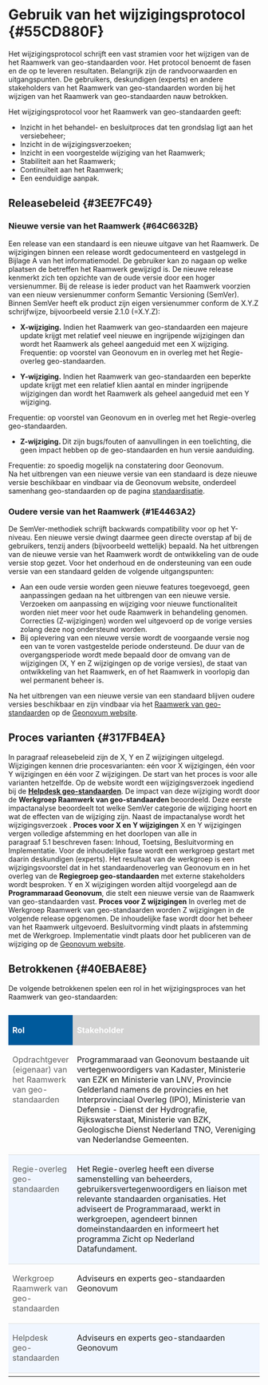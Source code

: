 # Gebruik van het wijzigingsprotocol {#55CD880F}

Het wijzigingsprotocol schrijft een vast stramien voor het wijzigen van de het Raamwerk van geo-standaarden voor. Het protocol benoemt de fasen en de op te leveren resultaten. Belangrijk zijn de randvoorwaarden en uitgangspunten. De gebruikers, deskundigen (experts) en andere stakeholders van het Raamwerk van geo-standaarden worden bij het wijzigen van het Raamwerk van geo-standaarden nauw betrokken.

Het wijzigingsprotocol voor het Raamwerk van geo-standaarden geeft:

- Inzicht in het behandel- en besluitproces dat ten grondslag ligt aan het versiebeheer;
- Inzicht in de wijzigingsverzoeken;
- Inzicht in een voorgestelde wijziging van het Raamwerk;
- Stabiliteit aan het Raamwerk;
- Continuïteit aan het Raamwerk;
- Een eenduidige aanpak.


## Releasebeleid {#3EE7FC49}

### Nieuwe versie van het Raamwerk {#64C6632B}
Een release van een standaard is een nieuwe uitgave van het Raamwerk. De wijzigingen binnen een release wordt gedocumenteerd en vastgelegd in Bijlage A van het informatiemodel. De gebruiker kan zo nagaan op welke plaatsen de betreffen het Raamwerk gewijzigd is. De nieuwe release kenmerkt zich ten opzichte van de oude versie door een hoger versienummer. Bij de release is ieder product van het Raamwerk voorzien van een nieuw versienummer conform Semantic Versioning (SemVer). Binnen SemVer heeft elk product zijn eigen versienummer conform de X.Y.Z schrijfwijze, bijvoorbeeld versie 2.1.0 (=X.Y.Z):
<ul><li><b>X-wijziging.</b> Indien het Raamwerk van geo-standaarden een majeure update krijgt met relatief veel nieuwe en ingrijpende wijzigingen dan wordt het Raamwerk als geheel aangeduid met een X wijziging. </li>Frequentie: op voorstel van Geonovum en in overleg met het Regie-overleg geo-standaarden.
</ul>
<ul><li><b>Y-wijziging.</b> Indien het Raamwerk van geo-standaarden een beperkte update krijgt met een relatief klien aantal en minder ingrijpende wijzigingen dan wordt het Raamwerk als geheel aangeduid met een Y wijziging.  </li>
</ul>
Frequentie: op voorstel van Geonovum en in overleg met het Regie-overleg geo-standaarden.
<ul><li><b>Z-wijziging. </b>Dit zijn bugs/fouten of aanvullingen in een toelichting, die geen impact hebben op de geo-standaarden en hun versie aanduiding. </li>
</ul>
Frequentie: zo spoedig mogelijk na constatering door Geonovum.
<br>
Na het uitbrengen van een nieuwe versie van een standaard is deze nieuwe versie beschikbaar en vindbaar via de Geonovum <span style='color: #auto;'>website</span>, onderdeel samenhang geo-standaarden op de pagina <a href='https://www.geonovum.nl/themas/standaardisatie' target='_blank'>standaardisatie</a>.

### Oudere versie van het Raamwerk {#1E4463A2}
De SemVer-methodiek schrijft backwards compatibility voor op het Y-niveau. Een nieuwe versie dwingt daarmee geen directe overstap af bij de gebruikers, tenzij anders (bijvoorbeeld wettelijk) bepaald. Na het uitbrengen van de nieuwe versie van het Raamwerk wordt de ontwikkeling van de oude versie stop gezet.
Voor het onderhoud en de ondersteuning van een oude versie van een standaard gelden de volgende uitgangspunten:
<ul><li>Aan een oude versie worden geen nieuwe features toegevoegd, geen aanpassingen gedaan na het uitbrengen van een nieuwe versie. Verzoeken om aanpassing en wijziging voor nieuwe functionaliteit worden niet meer voor het oude Raamwerk in behandeling genomen. Correcties (Z-wijzigingen) worden wel uitgevoerd op de vorige versies zolang deze nog ondersteund worden.</li>
<li>Bij oplevering van een nieuwe versie wordt de voorgaande versie nog een van te voren vastgestelde periode ondersteund. De duur van de overgangsperiode wordt mede bepaald door de omvang van de wijzigingen (X, Y en Z wijzigingen op de vorige versies), de staat van ontwikkeling van het Raamwerk, en of het Raamwerk in voorlopig dan wel permanent beheer is.</li>
</ul>
Na het uitbrengen van een nieuwe versie van een standaard blijven oudere versies beschikbaar en zijn vindbaar via het <a href='https://docs.geostandaarden.nl/rwgs/rw/' target='_blank'>Raamwerk van geo-standaarden</a> op de <a href='https://www.geonovum.nl/themas/standaardisatie' target='_blank'>Geonovum website</a>.

## Proces varianten {#317FB4EA}
In paragraaf releasebeleid zijn de X, Y en Z wijzigingen uitgelegd. Wijzigingen kennen drie procesvarianten: eén voor X wijzigingen, één voor Y wijzigingen en één voor Z wijzigingen.
De start van het proces is voor alle varianten hetzelfde. Op de website wordt een wijzigingsverzoek ingediend bij de <a href='https://www.geonovum.nl/over-geonovum/contact' target='_blank'><b>Helpdesk</b><b> geo-standaarden</b></a>. De impact van deze wijziging wordt door de  <b>Werkgroep Raamwerk van geo-standaarden </b>beoordeeld. Deze eerste impactanalyse beoordeelt tot welke SemVer categorie de wijziging hoort en wat de effecten van de wijziging zijn. Naast de impactanalyse wordt het wijzigingsverzoek .
<b>Proces voor X en Y wijzigingen</b>
X en Y wijzigingen vergen volledige afstemming en het doorlopen van alle in paragraaf 5.1 beschreven fasen: Inhoud, Toetsing, Besluitvorming en Implementatie. Voor de inhoudelijke fase wordt een werkgroep gestart met daarin deskundigen (experts). Het resultaat van de werkgroep is een wijzigingsvoorstel dat in het standaardenoverleg van Geonovum en in het overleg van de <b>Regiegroep geo-standaarden</b> met externe stakeholders wordt besproken. Y en X wijzigingen worden altijd voorgelegd aan de <b>Programmaraad Geonovum</b>, die stelt een nieuwe versie van de Raamwerk van geo-standaarden vast.
<b>Proces voor Z wijzigingen</b>
In overleg met de Werkgroep Raamwerk van geo-standaarden worden Z wijzigingen in de volgende release opgenomen. De inhoudelijke fase wordt door het beheer van het Raamwerk uitgevoerd. Besluitvorming vindt plaats in afstemming met de Werkgroep. Implementatie vindt plaats door het publiceren van de wijziging op de <a href='https://www.geonovum.nl/geo-standaarden/raamwerk-geo-standaarden' target='_blank'>Geonovum website</a>.

## Betrokkenen {#40EBAE8E}
De volgende betrokkenen spelen een rol in het wijzigingsproces van het Raamwerk van geo-standaarden:
<table style='width: 100%;'><caption></caption>
<colgroup><col id='col1' style='width: 24.973779279804216%;'>
<col id='col2' style='width: 75.02622072019578%;'>
</colgroup>
<thead valign='top'><tr><th align='left' style='border-top: 0pt none #000000; border-left: 0pt none #000000; border-bottom: 0pt none #000000; border-right: 0pt none #000000; background-color: #005A9C;'><p id='502496B4'><b><span style='color: #FFFFFF;'>Rol</span></b></th>
<th align='left' style='border-top: 0pt none #000000; border-left: 0pt none #000000; border-bottom: 0pt none #000000; border-right: 0pt none #000000; background-color: #D3D3D3;'><p id='26B64FBC'><b><span style='color: #FFFFFF;'>Stakeholder</span></b></th>
</tr>
</thead>
<tbody valign='top'><tr><td align='left' style='border-top: 0.75pt solid #DDDDDD; border-left: 0pt none #000000; border-bottom: 0pt none #000000; border-right: 0pt none #000000; background-color: none;'><p id='79779D62'><span style='color: #5E5E5E;'>Opdrachtgever (eigenaar) van het Raamwerk van geo-standaarden</span></td>
<td align='left' style='border-top: 0.75pt solid #DDDDDD; border-left: 0pt none #000000; border-bottom: 0pt none #000000; border-right: 0pt none #000000; background-color: none;'><p id='7CDDA5B2'>Programmaraad van Geonovum bestaande uit vertegenwoordigers van Kadaster, Ministerie van EZK en Ministerie van LNV, Provincie Gelderland namens de provincies en het Interprovinciaal Overleg (IPO), Ministerie van Defensie - Dienst der Hydrografie, Rijkswaterstaat, Ministerie van BZK, Geologische Dienst Nederland TNO, Vereniging van Nederlandse Gemeenten.</td>
</tr>
<tr><td align='left' style='border-top: 0.75pt solid #DDDDDD; border-left: 0pt none #000000; border-bottom: 0pt none #000000; border-right: 0pt none #000000; background-color: #F0F6FF;'><p id='20E94293'><span style='color: #5E5E5E;'>Regie-overleg geo-standaarden</span></td>
<td align='left' style='border-top: 0.75pt solid #DDDDDD; border-left: 0pt none #000000; border-bottom: 0pt none #000000; border-right: 0pt none #000000; background-color: #F0F6FF;'><p id='2FABC3CA'>Het Regie-overleg heeft een diverse samenstelling van beheerders, gebruikersvertegenwoordigers en liaison met relevante standaarden organisaties. Het adviseert de Programmaraad, werkt in werkgroepen, agendeert binnen domeinstandaarden en informeert het programma Zicht op Nederland Datafundament.</span></td>
</tr>
<tr><td align='left' style='border-top: 0.75pt solid #DDDDDD; border-left: 0pt none #000000; border-bottom: 0pt none #000000; border-right: 0pt none #000000; background-color: none;'><p id='19CAFEC7'><span style='color: #5E5E5E;'>Werkgroep Raamwerk van geo-standaarden</span></td>
<td align='left' style='border-top: 0.75pt solid #DDDDDD; border-left: 0pt none #000000; border-bottom: 0pt none #000000; border-right: 0pt none #000000; background-color: none;'><p id='1B9CE459'>Adviseurs en experts geo-standaarden Geonovum</span></td>
</tr>
<tr><td align='left' style='border-top: 0.75pt solid #DDDDDD; border-left: 0pt none #000000; border-bottom: 0pt none #000000; border-right: 0pt none #000000; background-color: #F0F6FF;'><p id='7193A7AF'><span style='color: #5E5E5E;'>Helpdesk geo-standaarden</span></td>

<td align='left' style='border-top: 0.75pt solid #DDDDDD; border-left: 0pt none #000000; border-bottom: 0pt none #000000; border-right: 0pt none #000000; background-color: #F0F6FF;'><p id='4894E108'>Adviseurs en experts geo-standaarden Geonovum</span></td>
</tr>
<tr><td align='left' style='border-top: 0.75pt solid #DDDDDD; border-left: 0pt none #000000; border-bottom: 0pt none #000000; border-right: 0pt none #000000; background-color: none;'></td>
<td align='left' style='border-top: 0.75pt solid #DDDDDD; border-left: 0pt none #000000; border-bottom: 0pt none #000000; border-right: 0pt none #000000; background-color: none;'></td>
</tr>
</tbody>
</table>

